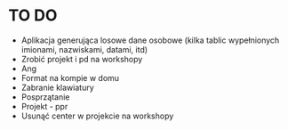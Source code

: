 # TO DO

* Aplikacja generująca losowe dane osobowe (kilka tablic wypełnionych imionami, nazwiskami, datami, itd)
* Zrobić projekt i pd na workshopy
* Ang
* Format na kompie w domu
* Zabranie klawiatury
* Posprzątanie
* Projekt - ppr
* Usunąć center w projekcie na workshopy
